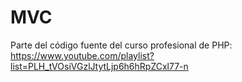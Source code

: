 # MVC
Parte del código fuente del curso profesional de PHP:  https://www.youtube.com/playlist?list=PLH_tVOsiVGzlJtytLjp6h6hRpZCxl77-n
